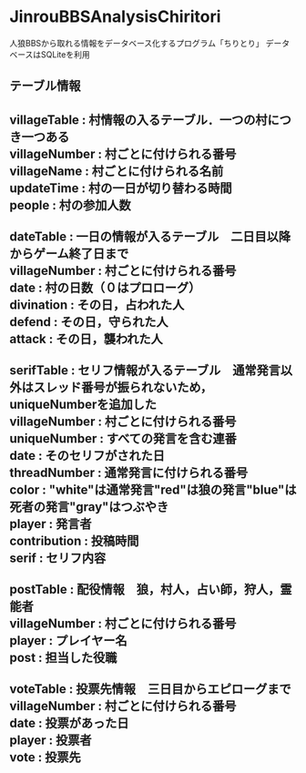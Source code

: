 # JinrouBBSAnalysisChiritori
人狼BBSから取れる情報をデータベース化するプログラム「ちりとり」
データベースはSQLiteを利用

テーブル情報
-----------------------
<b>villageTable</b>      : 村情報の入るテーブル．一つの村につき一つある<br>
  villageNumber : 村ごとに付けられる番号<br>
  villageName   : 村ごとに付けられる名前<br>
  updateTime    : 村の一日が切り替わる時間<br>
  people        : 村の参加人数<br>
  <br>
<b>dateTable</b>         : 一日の情報が入るテーブル　二日目以降からゲーム終了日まで<br>
  villageNumber : 村ごとに付けられる番号<br>
  date          : 村の日数（０はプロローグ）<br>
  divination    : その日，占われた人<br>
  defend        : その日，守られた人<br>
  attack        : その日，襲われた人<br>
  <br>
<b>serifTable</b>     : セリフ情報が入るテーブル　通常発言以外はスレッド番号が振られないため，uniqueNumberを追加した<br>
  villageNumber : 村ごとに付けられる番号<br>
  uniqueNumber  : すべての発言を含む連番<br>
  date          : そのセリフがされた日<br>
  threadNumber  : 通常発言に付けられる番号<br>
  color         : "white"は通常発言"red"は狼の発言"blue"は死者の発言"gray"はつぶやき<br>
  player        : 発言者<br>
  contribution  : 投稿時間<br>
  serif         : セリフ内容<br>
  <br>
<b>postTable</b>         : 配役情報　狼，村人，占い師，狩人，霊能者<br>
  villageNumber : 村ごとに付けられる番号<br>
  player        : プレイヤー名<br>
  post          : 担当した役職<br>
  <br>
<b>voteTable</b>         : 投票先情報　三日目からエピローグまで<br>
 villageNumber  : 村ごとに付けられる番号<br>
 date           : 投票があった日<br>
 player         : 投票者<br>
 vote           : 投票先<br>
 <br>
--------------------
